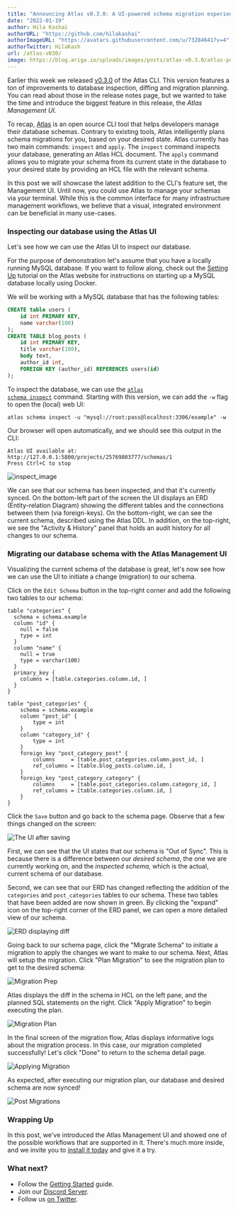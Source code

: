 ```yaml
---
title: "Announcing Atlas v0.3.0: A UI-powered schema migration experience"
date: "2022-01-19"
author: Hila Kashai
authorURL: "https://github.com/hilakashai"
authorImageURL: "https://avatars.githubusercontent.com/u/73284641?v=4"
authorTwitter: HilaKash
url: /atlas-v030/
image: https://blog.ariga.io/uploads/images/posts/atlas-v0.3.0/atlas-post-save.png
---
```


Earlier this week we released [v0.3.0](https://github.com/ariga/atlas/releases/tag/v0.3.0) of the
Atlas CLI. This version features a ton of improvements to database inspection, diffing and migration planning.
You can read about those in the release notes page, but we wanted to take the time and introduce
the biggest feature in this release, the _Atlas Management UI_.

To recap, [Atlas](https://atlasgo.io/) is an open source CLI tool that helps developers manage their database schemas.
Contrary to existing tools, Atlas intelligently plans schema migrations for you, based on your desired state.
Atlas currently has two main commands: `inspect` and `apply`. The `inspect` command inspects your database, generating an Atlas HCL document.
The `apply` command allows you to migrate your schema from its current state in the database to your desired state by providing an HCL file with the relevant schema.

In this post we will showcase the latest addition to the CLI's feature set, the Management UI. Until now,
you could use Atlas to manage your schemas via your terminal. While this is the common interface for
many infrastructure management workflows, we believe that a visual, integrated environment can be
beneficial in many use-cases.

### Inspecting our database using the Atlas UI

Let's see how we can use the Atlas UI to inspect our database.

For the purpose of demonstration let's assume that you have a locally running MySQL database.
If you want to follow along, check out the [Setting Up](https://atlasgo.io/cli/getting-started/setting-up)
tutorial on the Atlas website for instructions on starting up a MySQL database locally using Docker.

We will be working with a MySQL database that has the following tables:

```sql
CREATE table users (
    id int PRIMARY KEY,
    name varchar(100)
);
CREATE TABLE blog_posts (
    id int PRIMARY KEY,
    title varchar(100),
    body text,
    author_id int,
    FOREIGN KEY (author_id) REFERENCES users(id)
);
```

To inspect the database, we can use the <code>[atlas schema inspect](https://atlasgo.io/cli-reference#atlas-schema-inspect)</code>
command. Starting with this version, we can add the `-w` flag to open the (local) web UI:

```text
atlas schema inspect -u "mysql://root:pass@localhost:3306/example" -w
```

Our browser will open automatically, and we should see this output in the CLI:
```text
Atlas UI available at: http://127.0.0.1:5800/projects/25769803777/schemas/1
Press Ctrl+C to stop
```

![inspect_image](https://blog.ariga.io/uploads/images/posts/atlas-v0.3.0/atlas-post-ui.png)

We can see that our schema has been inspected, and that it's currently synced. On the bottom-left
part of the screen the UI displays an ERD (Entity-relation Diagram) showing the different tables
and the connections between them (via foreign-keys). On the bottom-right, we can see the current
schema, described using the Atlas DDL.  In addition, on the top-right, we see the "Activity & History"
panel that holds an audit history for all changes to our schema.


### Migrating our database schema with the Atlas Management UI

Visualizing the current schema of the database is great, let's now see how we can use the UI
to initiate a change (migration) to our schema.

Click on the `Edit Schema` button in the top-right corner and add the following two tables to our schema:

```hcl
table "categories" {
  schema = schema.example
  column "id" {
    null = false
    type = int
  }
  column "name" {
    null = true
    type = varchar(100)
  }
  primary_key {
    columns = [table.categories.column.id, ]
  }
}

table "post_categories" {
    schema = schema.example
    column "post_id" {
        type = int
    }
    column "category_id" {
        type = int
    }
    foreign_key "post_category_post" {
        columns     = [table.post_categories.column.post_id, ]
        ref_columns = [table.blog_posts.column.id, ]
    }
    foreign_key "post_category_category" {
        columns     = [table.post_categories.column.category_id, ]
        ref_columns = [table.categories.column.id, ]
    }
}
```

Click the `Save` button and go back to the schema page. Observe that a few things changed on the screen:

![The UI after saving](https://blog.ariga.io/uploads/images/posts/atlas-v0.3.0/atlas-post-save.png)

First, we can see that the UI states that our schema is "Out of Sync". This is because there is a difference
between our *desired schema*, the one we are currently working on, and the *inspected schema*, which
is the actual, current schema of our database.

Second, we can  see that our ERD has changed reflecting the addition of the `categories` and `post_categories`
tables to our schema. These two tables that have been added are now shown in green. By clicking the "expand"
icon on the top-right corner of the ERD panel, we can open a more detailed view of our schema.

![ERD displaying diff](https://blog.ariga.io/uploads/images/posts/atlas-v0.3.0/atlas-post-erd.png)

Going back to our schema page, click the "Migrate Schema" to initiate a migration to apply the changes
we want to make to our schema. Next, Atlas will setup the migration. Click "Plan Migration" to see the migration
plan to get to the desired schema:

![Migration Prep](https://blog.ariga.io/uploads/images/posts/atlas-v0.3.0/atlas-migration-prep.png)

Atlas displays the diff in the schema in HCL on the left pane, and the planned SQL statements on the right.
Click "Apply Migration" to begin executing the plan.

![Migration Plan](https://blog.ariga.io/uploads/images/posts/atlas-v0.3.0/atlas-migration-plan.png)

In the final screen of the migration flow, Atlas displays informative logs about the migration process.
In this case, our migration completed successfully! Let's click "Done" to return to the schema detail
page.

![Applying Migration](https://blog.ariga.io/uploads/images/posts/atlas-v0.3.0/atlas-migration-apply.png)

As expected, after executing our migration plan, our database and desired schema are now synced!

![Post Migrations](https://blog.ariga.io/uploads/images/posts/atlas-v0.3.0/atlas-migration-post.png)

### Wrapping Up

In this post, we've introduced the Atlas Management UI and showed one of the possible workflows
that are supported in it. There's much more inside, and we invite you to [install it today](https://atlasgo.io/cli/getting-started/setting-up)
and give it a try.

### What next?
* Follow the [Getting Started](https://atlasgo.io/cli/getting-started/setting-up) guide.
* Join our [Discord Server](https://discord.gg/zZ6sWVg6NT).
* Follow us [on Twitter](https://twitter.com/ariga_io).
